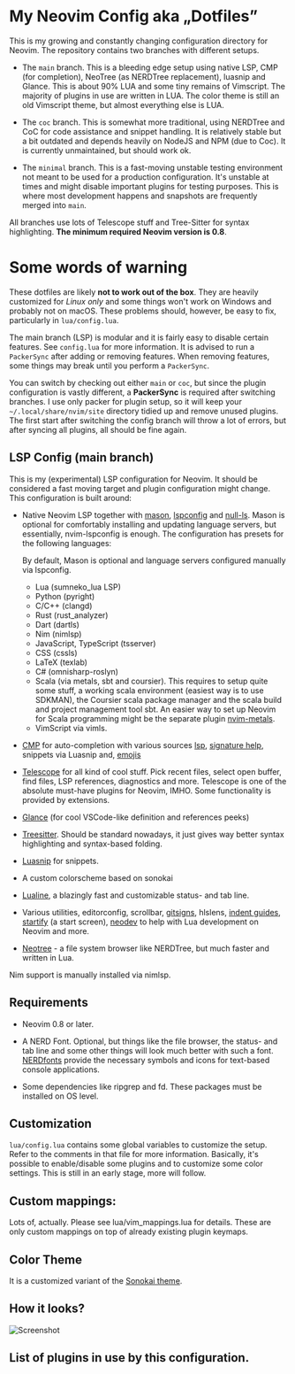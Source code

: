 # My Neovim Config aka „Dotfiles”

This is my growing and constantly changing configuration directory for Neovim. The repository contains 
two branches with different setups.

- The `main` branch. This is a bleeding edge setup using native LSP, CMP (for completion), NeoTree 
  (as NERDTree replacement), luasnip and Glance. This is about 90% LUA and some tiny remains of 
  Vimscript. The majority of plugins in use are written in LUA. The color theme is still an old Vimscript 
  theme, but almost everything else is LUA.

- The `coc` branch. This is somewhat more traditional, using NERDTree and CoC for code assistance and 
  snippet handling. It is  relatively stable but a bit outdated and depends heavily on NodeJS and NPM 
  (due to Coc). It is currently unmaintained, but should work ok.

- The `minimal` branch. This is a fast-moving unstable testing environment not meant to be used for a 
  production configuration. It's unstable at times and might disable important plugins for testing 
  purposes. This is where most development happens and snapshots are frequently merged into `main`.

All branches use lots of Telescope stuff and Tree-Sitter for syntax highlighting. **The minimum required 
Neovim version is 0.8**.

# Some words of warning

These dotfiles are likely **not to work out of the box**. They are heavily customized for *Linux only* 
and some things won't work on Windows and probably not on macOS. These problems should, however, be easy 
to fix, particularly in `lua/config.lua`.

The main branch (LSP) is modular and it is fairly easy to disable certain features. See `config.lua` for 
more information. It is advised to run a `PackerSync` after adding or removing features. When removing 
features, some things may break until you perform a `PackerSync`.

You can switch by checking out either `main` or `coc`, but since the plugin configuration is vastly 
different, a **PackerSync** is required after switching branches. I use only packer for plugin setup, so 
it will keep your `~/.local/share/nvim/site` directory tidied up and remove unused plugins. The first 
start after switching the config branch will throw a lot of errors, but after syncing all plugins, all 
should be fine again.

## LSP Config (main branch)

This is my (experimental) LSP configuration for Neovim. It should be considered a fast moving target and 
plugin configuration might change. This configuration is built around:

* Native Neovim LSP together with [mason](https://github.com/williamboman/mason.nvim), 
  [lspconfig](https://github.com/neovim/nvim-lspconfig) and 
  [null-ls](https://github.com/jose-elias-alvarez/null-ls.nvim). Mason is optional for comfortably
  installing and updating language servers, but essentially, nvim-lspconfig is enough.
  The configuration has presets for the following languages:

  By default, Mason is optional and language servers configured manually via lspconfig.

  * Lua (sumneko_lua LSP)
  * Python (pyright)
  * C/C++  (clangd)
  * Rust   (rust_analyzer)
  * Dart   (dartls)
  * Nim    (nimlsp)
  * JavaScript, TypeScript (tsserver)
  * CSS    (cssls)
  * LaTeX  (texlab)
  * C# (omnisharp-roslyn)
  * Scala (via metals, sbt and coursier). This requires to setup quite some stuff, a working scala 
    environment (easiest way is to use SDKMAN), the Coursier scala package manager and the scala build 
    and project management tool sbt. An easier way to set up Neovim for Scala programming might be the 
    separate plugin [nvim-metals](https://github.com/scalameta/nvim-metals).
  * VimScript via vimls.


* [CMP](https://github.com/hrsh7th/nvim-cmp) for auto-completion with various sources 
  [lsp](https://github.com/hrsh7th/cmp-nvim-lsp), [signature 
  help](https://github.com/hrsh7th/cmp-nvim-lsp-signature-help), snippets via Luasnip and, 
  [emojis](https://github.com/hrsh7th/cmp-emoji) 

* [Telescope](https://github.com/nvim-telescope/telescope.nvim) for all kind of cool stuff. Pick recent 
  files, select open buffer, find files, LSP references, diagnostics and more. Telescope is one of the 
  absolute must-have plugins for Neovim, IMHO. Some functionality is provided by extensions.

* [Glance](https://github.com/DNLHC/glance.nvim) (for cool VSCode-like definition and references peeks)

* [Treesitter](https://github.com/nvim-treesitter). Should be standard nowadays, it just gives way better 
  syntax highlighting and syntax-based folding.

* [Luasnip](https://github.com/L3MON4D3/LuaSnip) for snippets.

* A custom colorscheme based on sonokai

* [Lualine](https://github.com/nvim-lualine/lualine.nvim), a blazingly fast and customizable status- and 
  tab line.

* Various utilities, editorconfig, scrollbar, [gitsigns](https://github.com/lewis6991/gitsigns.nvim), 
  hlslens, [indent guides](https://github.com/lukas-reineke/indent-blankline.nvim), 
  [startify](https://github.com/mhinz/vim-startify) (a start screen), 
  [neodev](https://github.com/folke/neodev.nvim) to help with Lua development on Neovim and more.

* [Neotree](https://github.com/nvim-neo-tree/neo-tree.nvim) - a file system browser like NERDTree, but 
  much faster and written in Lua.

Nim support is manually installed via nimlsp.

## Requirements

* Neovim 0.8 or later.

* A NERD Font. Optional, but things like the file browser, the status- and tab line and some other things 
  will look much better with such a font. [NERDfonts](https://www.nerdfonts.com/) provide the necessary 
  symbols and icons for text-based console applications.

* Some dependencies like ripgrep and fd. These packages must be installed on OS level.

## Customization

`lua/config.lua` contains some global variables to customize the setup. Refer to the comments in that 
file for more information. Basically, it's possible to enable/disable some plugins and to customize some 
color settings. This is still in an early stage, more will follow.

## Custom mappings:

Lots of, actually. Please see lua/vim_mappings.lua for details. These are only custom mappings on top of 
already existing plugin keymaps.

## Color Theme

It is a customized variant of the [Sonokai theme](https://github.com/sainnhe/sonokai).

## How it looks?

![Screenshot](https://i.imgur.com/ok0iuC0.png)

## List of plugins in use by this configuration.


